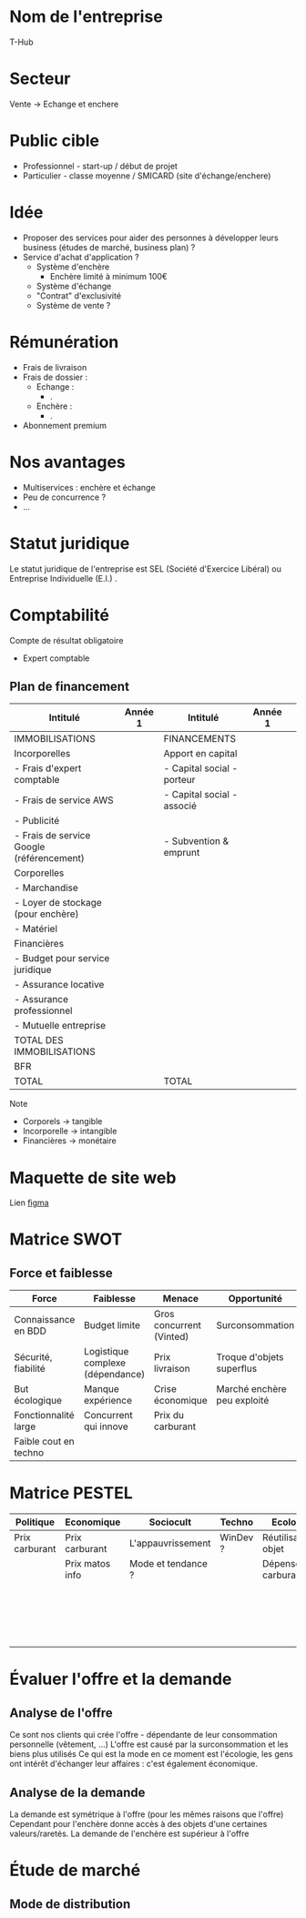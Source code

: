 # Nom de l'entreprise

T-Hub

# Secteur

Vente -> Echange et enchere

# Public cible

- Professionnel - start-up / début de projet
- Particulier - classe moyenne / SMICARD (site d'échange/enchere)
# Idée

- Proposer des services pour aider des personnes à développer leurs business (études de marché, business plan) ?
- Service d'achat d'application ?
	- Système d'enchère
		- Enchère limité à minimum 100€
	- Système d'échange
	- "Contrat" d'exclusivité
	- Système de vente ?
# Rémunération

- Frais de livraison 
- Frais de dossier :
	- Echange :
		- .
	- Enchère :
		- .
- Abonnement premium

# Nos avantages

- Multiservices : enchère et échange
- Peu de concurrence ?
- ...

# Statut juridique
Le statut juridique de l'entreprise est SEL (Société d'Exercice Libéral) ou Entreprise Individuelle (E.I.) .
# Comptabilité
Compte de résultat obligatoire
- Expert comptable
## Plan de financement
| Intitulé                                  | Année 1 | Intitulé                   | Année 1 |     |
| ----------------------------------------- | ------- | -------------------------- | ------- | --- |
| IMMOBILISATIONS                           |         | FINANCEMENTS               |         |     |
| Incorporelles                             |         | Apport en capital          |         |     |
| - Frais d'expert comptable                |         | - Capital social - porteur |         |     |
| - Frais de service AWS                    |         | - Capital social - associé |         |     |
| - Publicité                               |         |                            |         |     |
| - Frais de service Google (référencement) |         | - Subvention & emprunt     |         |     |
| Corporelles                               |         |                            |         |     |
| - Marchandise                             |         |                            |         |     |
| - Loyer de stockage (pour enchère)        |         |                            |         |     |
| - Matériel                                |         |                            |         |     |
| Financières                               |         |                            |         |     |
| - Budget pour service juridique           |         |                            |         |     |
| - Assurance locative                      |         |                            |         |     |
| - Assurance professionnel                 |         |                            |         |     |
| - Mutuelle entreprise                     |         |                            |         |     |
| TOTAL DES IMMOBILISATIONS                 |         |                            |         |     |
| BFR                                       |         |                            |         |     |
| TOTAL                                     |         | TOTAL                      |         |     |

> [!note] 
> - Corporels -> tangible
> - Incorporelle -> intangible
> - Financières -> monétaire

# Maquette de site web

Lien [figma](https://www.figma.com/file/QjBUzCsI04Uw56bJAJ1Lxy/Projet-Entreprise?type=design&node-id=1%3A2&mode=design&t=bukZrGuvOCB8GpwQ-1)


# Matrice SWOT

## Force et faiblesse

| Force                 | Faiblesse                        | Menace                   | Opportunité                 |
| --------------------- | -------------------------------- | ------------------------ | --------------------------- |
| Connaissance en BDD   | Budget limite                    | Gros concurrent (Vinted) | Surconsommation             |
| Sécurité, fiabilité   | Logistique complexe (dépendance) | Prix livraison           | Troque d'objets superflus   |
| But écologique        | Manque expérience                | Crise économique         | Marché enchère peu exploité |
| Fonctionnalité large  | Concurrent qui innove            | Prix du carburant        |                             |
| Faible cout en techno |                                  |                          |                             |

# Matrice PESTEL

| Politique      | Economique      | Sociocult          | Techno   | Ecolo             | Legalite            |
| -------------- | --------------- | ------------------ | -------- | ----------------- | ------------------- |
| Prix carburant | Prix carburant  | L'appauvrissement  | WinDev ? | Réutilisat° objet | Droit du commerce   |
|                | Prix matos info | Mode et tendance ? |          | Dépense carburant | Client litige       |
|                |                 |                    |          |                   | Contrat avec client |
|                |                 |                    |          |                   | Différente loi pays |

# Évaluer l'offre et la demande

## Analyse de l'offre

Ce sont nos clients qui crée l'offre - dépendante de leur consommation personnelle (vêtement, ...)
L'offre est causé par la surconsommation et les biens plus utilisés
Ce qui est la mode en ce moment est l'écologie, les gens ont intérêt d'échanger leur affaires : c'est également économique.

## Analyse de la demande

La demande est symétrique à l'offre (pour les mêmes raisons que l'offre)
Cependant pour l'enchère donne accès à des objets d'une certaines valeurs/raretés.
La demande de l'enchère est supérieur à l'offre


# Étude de marché

## Mode de distribution